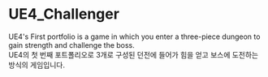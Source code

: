 # UE4_Challenger
UE4's First portfolio is a game in which you enter a three-piece dungeon to gain strength and challenge the boss.<br/>
UE4의 첫 번째 포트폴리오로 3개로 구성된 던전에 들어가 힘을 얻고 보스에 도전하는 방식의 게임입니다.<br/>
